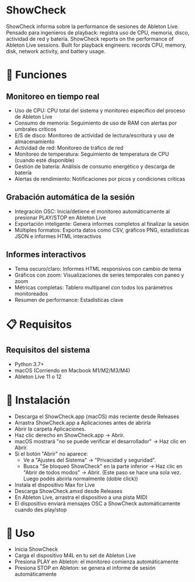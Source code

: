 # ShowCheck
ShowCheck informa sobre la performance de sesiones de Ableton Live. Pensado para ingenieros de playback: registra uso de CPU, memoria, disco, actividad de red y batería. 
ShowCheck reports on the performance of Ableton Live sessions. Built for playback engineers: records CPU, memory, disk, network activity, and battery usage.


# 🌟 Funciones
## Monitoreo en tiempo real
* Uso de CPU: CPU total del sistema y monitoreo específico del proceso de Ableton Live
* Consumo de memoria: Seguimiento de uso de RAM con alertas por umbrales críticos
* E/S de disco: Monitoreo de actividad de lectura/escritura y uso de almacenamiento
* Actividad de red: Monitoreo de tráfico de red
* Monitoreo de temperatura: Seguimiento de temperatura de CPU (cuando esté disponible)
* Gestión de batería: Análisis de consumo energético y descarga de batería
* Alertas de rendimiento: Notificaciones por picos y condiciones críticas

## Grabación automática de la sesión
* Integración OSC: Inicia/detiene el monitoreo automáticamente al presionar PLAY/STOP en Ableton Live
* Exportación inteligente: Genera informes completos al finalizar la sesión
* Múltiples formatos: Exporta datos como CSV, gráficos PNG, estadísticas JSON e informes HTML interactivos

## Informes interactivos
* Tema oscuro/claro: Informes HTML responsivos con cambio de tema
* Gráficos con zoom: Visualizaciones de series temporales con paneo y zoom
* Métricas completas: Tablero multipanel con todos los parámetros monitoreados
* Resumen de performance: Estadísticas clave

# 📋 Requisitos
## Requisitos del sistema
* Python 3.7+
* macOS (Corriendo en Macbook M1/M2/M3/M4)
* Ableton Live 11 o 12

# 🚀 Instalación
* Descarga el ShowCheck.app (macOS) más reciente desde Releases
* Arrastra ShowCheck.app a Aplicaciones antes de abrirla
* Abrir la carpeta Aplicaciones.
* Haz clic derecho en ShowCheck.app → Abrir.
* macOS mostrará "no se puede verificar el desarrollador" → Haz clic en Abrir.
* Si el botón "Abrir" no aparece:
  * Ve a "Ajustes del Sistema" → "Privacidad y seguridad".
  * Busca "Se bloqueó ShowCheck" en la parte inferior → Haz clic en "Abrir de todos modos" → Abrir.
  (Este paso se hace una sola vez. Luego podés abrirla normalmente (doble click))
* Instala el dispositivo Max for Live
* Descarga ShowCheck.amxd desde Releases
* En Ableton Live, arrastra el dispositivo a una pista MIDI
* El dispositivo enviará mensajes OSC a ShowCheck automáticamente cuando des play/stop

# 🎯 Uso
* Inicia ShowCheck
* Carga el dispositivo M4L en tu set de Ableton Live
* Presiona PLAY en Ableton: el monitoreo comienza automáticamente
* Presiona STOP en Ableton: se genera el informe de sesión automáticamente






